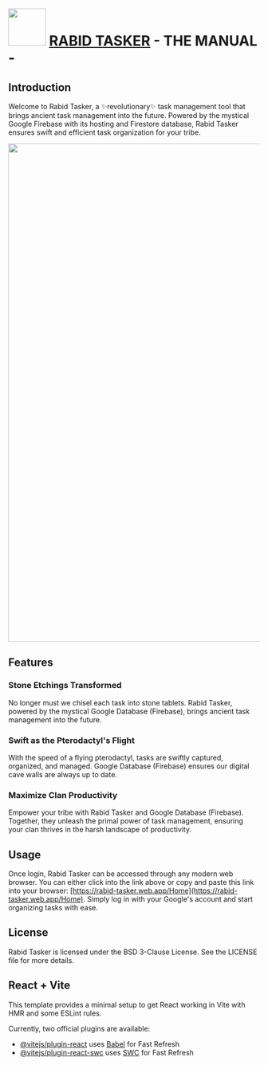 # [<img src="https://i.ibb.co/PwM7cc2/RT-logo.png" heigh=75 width=75>](https://rabid-tasker.web.app/) [RABID TASKER](https://rabid-tasker.web.app/Home) - THE MANUAL -


## Introduction

Welcome to Rabid Tasker, a ✨revolutionary✨ task management tool that brings ancient task management into the future. Powered by the mystical Google Firebase with its hosting and Firestore database, Rabid Tasker ensures swift and efficient task organization for your tribe.

<img src="https://i.ibb.co/hfqFkVF/todo-logo.png" heigh=750 width=1000>

## Features

### Stone Etchings Transformed
No longer must we chisel each task into stone tablets. Rabid Tasker, powered by the mystical Google Database (Firebase), brings ancient task management into the future.

### Swift as the Pterodactyl's Flight
With the speed of a flying pterodactyl, tasks are swiftly captured, organized, and managed. Google Database (Firebase) ensures our digital cave walls are always up to date.

### Maximize Clan Productivity
Empower your tribe with Rabid Tasker and Google Database (Firebase). Together, they unleash the primal power of task management, ensuring your clan thrives in the harsh landscape of productivity.


## Usage

Once login, Rabid Tasker can be accessed through any modern web browser. You can either click into the link above or copy and paste this link into your browser: [https://rabid-tasker.web.app/Home](https://rabid-tasker.web.app/Home). Simply log in with your Google's account and start organizing tasks with ease.


## License

Rabid Tasker is licensed under the BSD 3-Clause License. See the LICENSE file for more details.


## React + Vite

This template provides a minimal setup to get React working in Vite with HMR and some ESLint rules.

Currently, two official plugins are available:

- [@vitejs/plugin-react](https://github.com/vitejs/vite-plugin-react/blob/main/packages/plugin-react/README.md) uses [Babel](https://babeljs.io/) for Fast Refresh
- [@vitejs/plugin-react-swc](https://github.com/vitejs/vite-plugin-react-swc) uses [SWC](https://swc.rs/) for Fast Refresh
